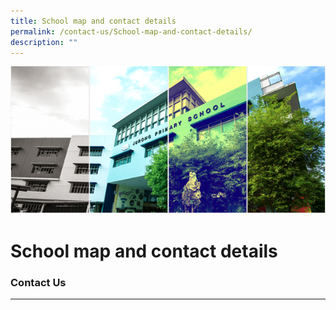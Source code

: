 ```yaml
---
title: School map and contact details
permalink: /contact-us/School-map-and-contact-details/
description: ""
---
```

![](/images/Banner.png)

School map and contact details
==============================

### Contact Us
----------
